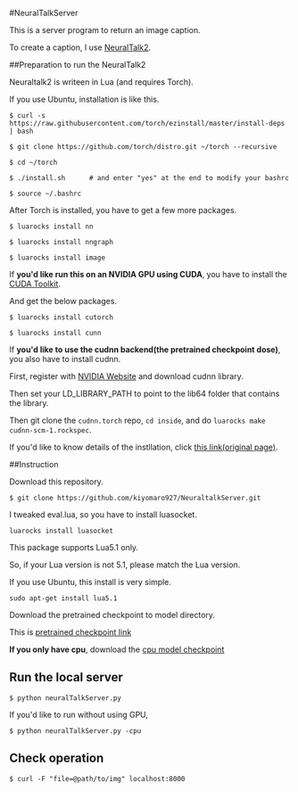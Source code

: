 #NeuralTalkServer

This is a server program to return an image caption.

To create a caption, I use [NeuralTalk2](https://github.com/karpathy/neuraltalk2).

##Preparation to run the NeuralTalk2

Neuraltalk2 is writeen in Lua (and requires Torch).

If you use Ubuntu, installation is like this.

```
$ curl -s https://raw.githubusercontent.com/torch/ezinstall/master/install-deps | bash

$ git clone https://github.com/torch/distro.git ~/torch --recursive

$ cd ~/torch

$ ./install.sh      # and enter "yes" at the end to modify your bashrc

$ source ~/.bashrc
```

After Torch is installed, you have to get a few more packages.

```
$ luarocks install nn

$ luarocks install nngraph

$ luarocks install image
```

If __you'd like run this on an NVIDIA GPU using CUDA__, you have to install the [CUDA Toolkit](https://developer.nvidia.com/cuda-toolkit).

And get the below packages.

```
$ luarocks install cutorch

$ luarocks install cunn
```

If __you'd like to use the cudnn backend(the pretrained checkpoint dose)__, you also have to install cudnn.

First, register with [NVIDIA Website](https://developer.nvidia.com/cuDNN) and download cudnn library.

Then set your LD_LIBRARY_PATH to point to the lib64 folder that contains the library.

Then git clone the ```cudnn.torch``` repo, ```cd inside```, and do ```luarocks make cudnn-scm-1.rockspec```.

If you'd like to know details of the instllation, click [this link(original page)](https://github.com/karpathy/neuraltalk2).


##Instruction

Download this repository.

```
$ git clone https://github.com/kiyomaro927/NeuraltalkServer.git
```

I tweaked eval.lua, so you have to install luasocket.


```
luarocks install luasocket
```

This package supports Lua5.1 only.

So, if your Lua version is not 5.1, please match the Lua version.

If you use Ubuntu, this install is very simple.

```
sudo apt-get install lua5.1
```

Download the pretrained checkpoint to model directory.

This is [pretrained checkpoint link](http://cs.stanford.edu/people/karpathy/neuraltalk2/checkpoint_v1.zip)

__If you only have cpu__, download the [cpu model checkpoint](http://cs.stanford.edu/people/karpathy/neuraltalk2/checkpoint_v1_cpu.zip)



## Run the local server

```
$ python neuralTalkServer.py
```

If you'd like to run without using GPU,

```
$ python neuralTalkServer.py -cpu
```


## Check operation

```
$ curl -F "file=@path/to/img" localhost:8000
```
